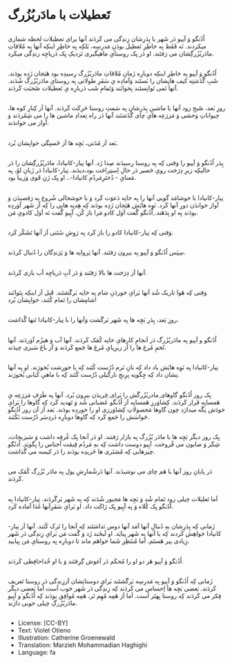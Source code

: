 # تَعطیلات با مادَربُزُرگ

##
اُدُنگو وَ آپیو دَر شَهر با پِدَرِشان زِندِگی می کَردَند آنها برای تعطیلات لحظه شماری میکردند. نَه فَقَط بِه خاطِرِ تَعطیل بودَنِ مَدرِسِه، بَلکِه بِه خاطِرِ اینکِه آنها بِه مُلاقاتِ مادَربُزُرگِشان می رَفتَند. او دَر یِک روستایِ ماهیگیری نَزدیکِ یِک دَریاچِه زندِگی میکَرد.

##
اُدُنگو وَ آپیو بِه خاطِرِ اینکِه دوبارِه زَمانِ مُلاقاتِ مادَربُزُرگ رِسیدِه بود هَیَجان زَدِه بودَند. شَبِ گُذَشتِه کیف هایِشان را بَستَند وَآمادِه یِ سَفَرِ طولانی بِه روستایِ مادَربُزُرگ شُدَند. آنها نَمی تَوانِستَند بِخوابَند وَتَمامِ شَب دَربارِه یِ تَعطیلات صُحبَت کَردَند.

##
روزِ بَعد، صُبحِ زود آنها با ماشینِ پِدَرِشان بِه سَمتِ روستا حَرِکَت کَردَند. آنها اَز کِنارِ کوه ها، حِیواناتِ وَحشی وَ مَزرَعِه هایِ چای گُذَشتَند آنها دَر راه تِعدادِ ماشین ها را می شِمُردَند وَ آواز می خواندَند.

##
بَعد اَز مُدَتی، بَچِه ها اَز خَستِگی خوابِشان بُرد.

##
پِدَر اُدُنگو وَ آپیو را وَقتی کِه بِه روستا رِسیدَند صِدا زَد. آنها نِیار-کانیادا، مادَربُزُرگِشان را دَر حالیکِه زیرِ دِرَخت رویِ حَصیر دَر حالِ اِستِراحَت بود،دیدَند. نِیار-کانیادا دَر زَبانِ لوُ، بِه مَعنایِ - دُختَرِمَردُمِ کانیادا-.. او یِک زَنِ قَوی وَزیبا بود.

##
نِیار-کانیادا با خوشامَد گویی آنها را بِه خانِه دَعوَت کَرد وَ با خوشحالی شُروع بِه رَقصیدَن وَ آواز خواندَن دورِ آنها کَرد. نَوِه هایَش هَیَجان زَدِه بودَند کِه هِدیِه هایی را کِه اَز شَهر آوَردِه بودَند بِه او بِدَهَند. ِاُدُنگو گُفت اَوَل کادو مَرا باز کُن. آپِیو گُفت نَه اَوَل کادویِ مَن.

##
وَقتی کِه نِیار-کانیادا کادو را باز کَرد بِه رَوِشِ سُنَتی اَز آنها تَشَکُر کَرد.

##
سِپَس اُدُنگو وَ آپیو بِه بیرون رَفتَند. آنها پَروانِه ها وَ پَرَندِگان را دُنبال کَردَند.

##
آنها اَز دِرَخت ها بالا رَفتَند وَ دَر آبِ دَریاچِه آب بازی کَردَند.

##
وَقتی کِه هَوا تاریک شُد آنها بَرایِ خوردَنِ شام بِه خانِه بَرگَشتَند. قَبل اَز اینکِه بِتَوانَند شامِشان را تَمام کُنَند، خوابِشان بُرد!

##
روزِ بَعد، پِدَرِ بَچِه ها بِه شَهر بَرگَشت وَآنها را با نِیار-کانیادا تَنها گُذاشت.

##
اُدُنگو و آپیو بِه مادَربُزُرگ دَر اَنجامِ کارهایِ خانِه کُمَک کَردَند. آنها آب وَ هیزُم آوَردَند. آنها تُخمِ مُرغ ها را اَز زیرِپایِ مُرغ ها جَمع کَردَند وَ اَز باغ سَبزی چیدَند.

##
نِیار-کانیادا بِه نَوِه هایَش یاد داد کِه نانِ نَرم دُرُست کُنَند کِه با خورِشت بُخورَند. او بِه آنها نِشان داد کِه چِگونِه بِرِنجِ نارگیلی دُرُست کُنَند کِه با ماهیِ کَبابی بُخورَند.

##
یِک روز اُدُنگو گاوهای ِمادربُزُرگَش را بَرای ِچَریدَن بیرون بُرد. آنها بِه طَرَفِ مَزرَعِه یِ هَمسایِه فَرار کَردَند. کِشاوَرزِ هَمسایِه اَز اُدُنگو عَصَبانی شُد وَ تَهدید کَرد کِه گاوها را بَرایِ خودَش نِگَه میدارَد چون گاوها مَحصولاتِ کِشاوَرزی او را خوردِه بودَند. بَعد اَز آن روز اُدُنگو حَواسَش را جَمع کَرد کِه گاوها دوبارِه دَردِسَر دُرُست نَکُنَند.

##
یِک روز دیگَر بَچِه ها با مادَر بُزُرگ بِه بازار رَفتند. او دَر آنجا یِک غُرفِه داشت وَ سَبزیجات، شِکَر وَ صابون می فُروخت. آپِیو دوست داشت کِه بهِ مَردُم قِیمَت اَجناس را بِگویَد. اُدنُگو چیزهایی کِه مُشتَری ها خَریدِه بودَند را دَر کیسه می گُذاشت.

##
دَر پایانِ روز آنها با هَم چای می نوشیدَند. آنها دَرشُمارِشِ پول بِه مادَر بُزُرگ کُمَک می کَردَند.

##
اَما تَعلیلات خِیلی زود تَمام شُد وَ بَچِه ها مَجبور شُدَند کِه بِه شَهر بَرگَردَند. نِیار-کانیادا بِه اُدُنگو یِک کُلاه وَ بِه آپِیو یِک ژاکَت داد. او بَرایِ سَفَرِآنها غَذا آماده کَرد.

##
زَمانی کِه پِدَرِشان بهِ دُنبالِ آنها آمَد آنها دوس نَداشتَند کِه آنجا را تَرک کُنَند. آنها اَز نِیار-کانیادا خواهِش کَردند کِه با آنها بِه شَهر بِیایَد. او لَبخَند زَد وَ گُفت مَن بَرایِ زِندِگی دَر شَهر زِیادی پیر هَستَم. اَما مُنتَظِرِ شَما خواهَم ماند تا دوبارِه بِه روستایِ مَن بِیایید.

##
اُدُنگو وَ آپیو هَر دو او را مُحکَم دَر آغوش گِرِفتَند وَ با او خُداحافِظی کَردَند.

##
زَمانی کِه اُدُنگو وَ آپِیو بِه مَدرِسِه بَرگَشتَند بَرایِ دوستانِشان اَززِندِگی دَر روستا تَعریف کَردَند. بَعضی بَچِه ها اِحساس می کَردَند کِه زِندِگی دَر شَهر خوب اَست اَما بَعضی دیگَر فِکر می کَردَند کِه روستا بِهتَر اَست. اَما اَز هَمِه مُهِم تَر، هَمِه مُوافِق بودَند کِه اُدُنگو َو آپِیو مادَربُزُرگِ خِیلی خوبی دارَند.

##
* License: [CC-BY]
* Text: Violet Otieno
* Illustration: Catherine Groenewald
* Translation: Marzieh Mohammadian Haghighi
* Language: fa
